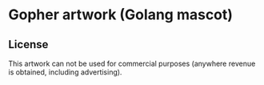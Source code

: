 # Gopher artwork (Golang mascot)

## License

This artwork can not be used for commercial purposes (anywhere revenue is obtained, including advertising).